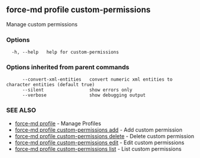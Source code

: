 ## force-md profile custom-permissions

Manage custom permissions

### Options

```
  -h, --help   help for custom-permissions
```

### Options inherited from parent commands

```
      --convert-xml-entities   convert numeric xml entities to character entities (default true)
      --silent                 show errors only
      --verbose                show debugging output
```

### SEE ALSO

* [force-md profile](force-md_profile.md)	 - Manage Profiles
* [force-md profile custom-permissions add](force-md_profile_custom-permissions_add.md)	 - Add custom permission
* [force-md profile custom-permissions delete](force-md_profile_custom-permissions_delete.md)	 - Delete custom permission
* [force-md profile custom-permissions edit](force-md_profile_custom-permissions_edit.md)	 - Edit custom permissions
* [force-md profile custom-permissions list](force-md_profile_custom-permissions_list.md)	 - List custom permissions

